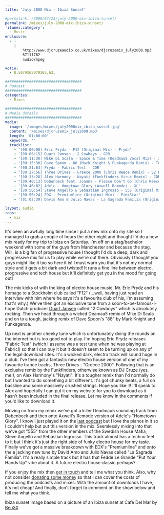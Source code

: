 ```yaml
---
title: 'July 2008 Mix - Ibiza Sunset'

#permalink: /2008/07/23/july-2008-mix-ibiza-sunset/
permalink: /mixes/july-2008-mix-ibiza-sunset/
'itunes:category':
  - Music
enclosure:
  - |
    |
        http://www.djcruzeaudio.co.uk/mixes/djcruzemix_july2008.mp3
        67111782
        audio/mpeg

votio:
  - 8.5079365079365,63,

###################################
# Podcast
###################################
categories:
  - Mixes

###################################
# Media details
###################################
media:
  image: '/images/mixes/july2008mix_ibiza_sunset.jpg'
  content: '/mixes/djcruzemix_july2008.mp3'
  length: '01:00:00'
  keywords: ''
  tracklist:
    - '[00:00:00] Eric Prydz - F12 (Original Mix) - Pryda'
    - '[00:06:15] Duart Jansen - 2 Cowboys - CDR'
    - '[00:11:30] Mike Di Scala - Space & Time (Deadmau5 Vocal Mix) - 3Beat Blue'
    - '[00:15:30] Dave Spoon - 88 (Mark Knight & Funkagenda Remix) - Toolroom Records'
    - '[00:21:04] Pryda - Fabric Test - CDR'
    - '[00:27:56] Three Drives - Greece 2000 (Chris Reece Remix) - S2 Records'
    - '[00:33:28] Alex Harmony - Nayati (Funkfinders Virus Remix) - CDR'
    - "[00:40:13] Dobenbeck feat. Joanna - Please Don't Go (Chris Reece Too Late Remix) - Sirup Music"
    - '[00:46:02] Adele - Hometown Glory (Axwell Remode) - XL'
    - '[00:50:54] Steve Angello & Sebastian Ingrosso - 555 (Original Mix) - Refune'
    - '[00:56:24] EDX - Premiumline (Original Mix) - PinkStar'
    - '[01:02:39] David Amo & Julio Navas - La Sagrada Familia (Original Mix) - Lowered Recordings'

layout: audio
tags:
  - mix
---
```


It's been an awfully long time since I put a new mix onto my site so I managed to grab a couple of hours the other night and thought I'd do a new mix ready for my trip to Ibiza on Saturday. I'm off on a stag/bachelor weekend with some of the guys from Manchester and because the stag, Will, is a big fan of progressive house I thought I'd do a deep, dark and progressive mix for us to play while we're out there. Obviously I thought you guys might like it too so here it is! I must warn you that it's not my normal style and it gets a bit dark and twisted! It runs a fine line between electro, progressive and tech house but it'll definitely get you in the mood for going out!

The mix kicks of with the king of electro house music, Mr. Eric Prydz and his homage to a Stockholm club called "F12" (...well, having just read an interview with him where he says it's a favourite club of his, I'm assuming that's why.) We've then got an exclusive tune from a soon-to-be-famous-I-hope Dutch producer [Duart Jansen][2] called "2 Cowboys" which is absolutely rocking. Then we head through a wicked Deamau5 remix of Mike Di Scala and on to a tough, jacking remix of Dave Spoon's "88" by Mark Knight and Funkagenda.

Up next is another cheeky tune which is unfortunately doing the rounds on the internet but is too good not to play. I'm hoping Eric Prydz releases "Fabric Test" (which I assume was a test tune when he was playing at Fabric!) so that I can buy it but it doesn't seem to be turning up on any of the legal download sites. It's a wicked dark, electro track will sound huge in a club. I've then got a fantastic new electro house version of one of my favourite trance tracks, Three Drives - "Greece 2000". Following that is an exclusive remix by the Funkfinders, otherwise known as DJ Cruze (yes, me!), on Alex Harmony's "Nayati". It's a tougher remix than I'd normally do but I wanted to do something a bit different. It's got chunky beats, a full on bassline and some massively crushed strings. Hope you like it! I'll speak to Alex and hopefully I can put it on my website for you to download as it hasn't been included in the final release. Let me know in the comments if you'd like to download it.

Moving on from my remix we've got a killer Deadmau5 sounding track from Dobenbeck and then onto Axwell's Remode version of Adele's "Hometown Glory". I know I just played it on the [last podcast][3] but I love the pianos in it so I couldn't help but put this version in the mix. Seemlessly mixing into that we've got "555" from the other members of the Swedish House Mafia, Steve Angello and Sebastian Ingrosso. This track almost has a techno feel to it but I think it's just the right side of funky electro house for my taste. Finally we've got a massive breakdown with EDX's "Premiumline" and onto the a jacking new tune by David Amo and Julio Navas called "La Sagrada Familia". It's a really simple track but it has that Fedde Le Grande "Put Your Hands Up" vibe about it. A future electro house classic perhaps?

If you enjoy the mix then [get in touch][4] and tell me what you think. Also, why not consider [donating some money][5] so that I can cover the costs of producing the podcasts and mixes. With the amount of downloads I have, it's not cheap! And finally, don't forget to comment on the show below and tell me what you think.

Ibiza sunset image based on a picture of an Ibiza sunset at Cafe Del Mar by [Ben30][8].

[1]: http://www.djcruze.co.uk/cms/wp-content/uploads/2008/07/july2008mix_ibiza_sunset.jpg
[2]: http://www.myspace.com/duartjansen
[3]: http://www.djcruze.co.uk/cms/2008/07/20/episode-41-neon-lights/
[4]: /contact
[5]: http://www.dreamhost.com/donate.cgi?id=8244
[6]: http://www.djcruze.co.uk/cms/wp-content/DownloadButton.gif
[7]: http://www.djcruzeaudio.co.uk/mixes/djcruzemix_july2008.mp3
[8]: http://www.flickr.com/photos/ben30/14215189/
